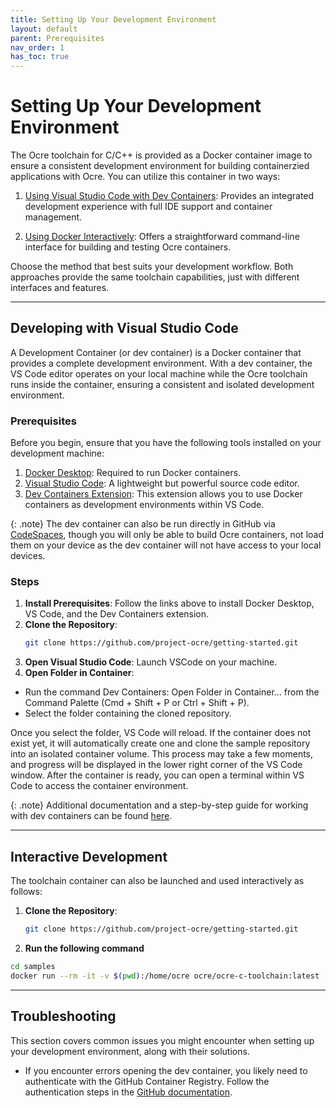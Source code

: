 ```yaml
---
title: Setting Up Your Development Environment 
layout: default
parent: Prerequisites 
nav_order: 1
has_toc: true
---
```


# Setting Up Your Development Environment

The Ocre toolchain for C/C++ is provided as a Docker container image to ensure a consistent development environment for building containerzied applications with Ocre. You can utilize this container in two ways:

1. [Using Visual Studio Code with Dev Containers](#developing-with-visual-studio-code): Provides an integrated development experience with full IDE support and container management.

2. [Using Docker Interactively](#interactive-development): Offers a straightforward command-line interface for building and testing Ocre containers.

Choose the method that best suits your development workflow. Both approaches provide the same toolchain capabilities, just with different interfaces and features.

---
## Developing with Visual Studio Code

A Development Container (or dev container) is a Docker container that provides a complete development environment. With a dev container, the VS Code editor operates on your local machine while the Ocre toolchain runs inside the container, ensuring a consistent and isolated development environment.

### Prerequisites

Before you begin, ensure that you have the following tools installed on your development machine:

1. [Docker Desktop](https://www.docker.com/products/docker-desktop/): Required to run Docker containers.
2. [Visual Studio Code](https://code.visualstudio.com/): A lightweight but powerful source code editor.
3. [Dev Containers Extension](https://marketplace.visualstudio.com/items?itemName=ms-vscode-remote.remote-containers): This extension allows you to use Docker containers as development environments within VS Code.

{: .note}
The dev container can also be run directly in GitHub via [CodeSpaces](https://docs.github.com/en/codespaces), though you will only be able to build Ocre containers, not load them on your device as the dev container will not have access to your local devices.

### Steps

1. **Install Prerequisites**: Follow the links above to install Docker Desktop, VS Code, and the Dev Containers extension.
2. **Clone the Repository**:
   ```bash
   git clone https://github.com/project-ocre/getting-started.git
   ```
3. **Open Visual Studio Code**: Launch VSCode on your machine.
4. **Open Folder in Container**:
- Run the command Dev Containers: Open Folder in Container... from the Command Palette (Cmd + Shift + P or Ctrl + Shift + P).
- Select the folder containing the cloned repository.

Once you select the folder, VS Code will reload. If the container does not exist yet, it will automatically create one and clone the sample repository into an isolated container volume. This process may take a few moments, and progress will be displayed in the lower right corner of the VS Code window. After the container is ready, you can open a terminal within VS Code to access the container environment.

{: .note}
Additional documentation and a step-by-step guide for working with dev containers can be found [here](https://code.visualstudio.com/docs/remote/containers-tutorial).

---

## Interactive Development
The toolchain container can also be launched and used interactively as follows:

1. **Clone the Repository**:
   ```bash
   git clone https://github.com/project-ocre/getting-started.git
   ```

2. **Run the following command** 
```sh
cd samples
docker run --rm -it -v $(pwd):/home/ocre ocre/ocre-c-toolchain:latest
```
---

## Troubleshooting
This section covers common issues you might encounter when setting up your development environment, along with their solutions.

- If you encounter errors opening the dev container, you likely need to authenticate with the GitHub Container Registry. Follow the authentication steps in the [GitHub documentation](https://docs.github.com/en/packages/working-with-a-github-packages-registry/working-with-the-container-registry#authenticating-with-a-personal-access-token-classic).